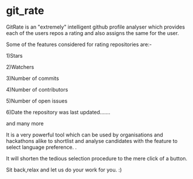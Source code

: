 # git_rate
GitRate is an "extremely" intelligent github profile analyser which provides each of the users repos a rating and also assigns the same for the user.

Some of the features considered for rating repositories are:-

1)Stars

2)Watchers

3)Number of commits

4)Number of contributors

5)Number of open issues

6)Date the repository was last updated.......

and many more

It is a very powerful tool which can be used by organisations and hackathons alike to shortlist and analyse candidates with the feature to select language preference. .

It will shorten the tedious selection procedure to the mere click of a button.

Sit back,relax and let us do your work for you. :)
